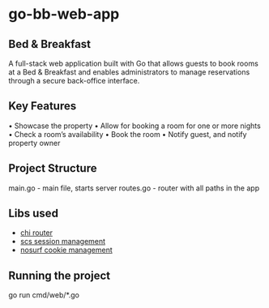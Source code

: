 # go-bb-web-app
## Bed & Breakfast

A full-stack web application built with Go that allows guests to book rooms at a Bed & Breakfast and enables administrators to manage reservations through a secure back-office interface.

## Key Features
• Showcase the property
• Allow for booking a room for one or more nights
• Check a room’s availability
• Book the room
• Notify guest, and notify property owner

## Project Structure
main.go - main file, starts server
routes.go - router with all paths in the app

## Libs used

- [chi router](https://github.com/go-chi/chi/v5)
- [scs session management](https://github.com/alexedwards/scs/v2)
- [nosurf cookie management](https://github.com/justinas/nosurf )

## Running the project
go run cmd/web/*.go        

